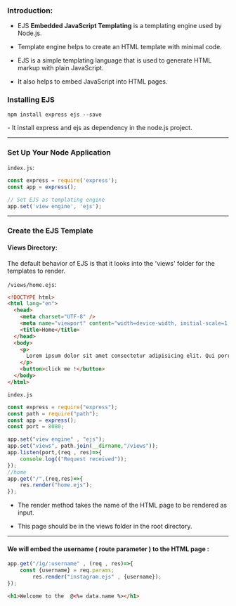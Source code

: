### Introduction:

- EJS **Embedded JavaScript Templating** is a templating engine used by Node.js. 

- Template engine helps to create an HTML template with minimal code.

- EJS is a simple templating language that is used to generate HTML markup with plain JavaScript. 

- It also helps to embed JavaScript into HTML pages.

### Installing EJS

`npm install express ejs --save`

- It install express and ejs as dependency in the node.js project.

---
### Set Up Your Node Application

`index.js`:

```js
const express = require('express');
const app = express();

// Set EJS as templating engine
app.set('view engine', 'ejs');
```

---
### Create the EJS Template

#### Views Directory:

The default behavior of EJS is that it looks into the 'views' folder for the templates to render.

`/views/home.ejs`:

```html
<!DOCTYPE html>
<html lang="en">
  <head>
    <meta charset="UTF-8" />
    <meta name="viewport" content="width=device-width, initial-scale=1.0" />
    <title>Home</title>
  </head>
  <body>
    <p>
      Lorem ipsum dolor sit amet consectetur adipisicing elit. Qui porro modi...
    </p>
    <button>click me !</button>
  </body>
</html>
```

`index.js`

```js
const express = require("express");
const path = require("path");
const app = express();
const port = 8080;

app.set("view engine" , "ejs");
app.set("views", path.join(__dirname,"/views"));
app.listen(port,(req , res)=>{
    console.log(("Request received"));
});
//home
app.get("/",(req,res)=>{
    res.render("home.ejs");
});
```

- The render method takes the name of the HTML page to be rendered as input.

- This page should be in the views folder in the root directory.

---
#### We will embed the username ( route parameter )  to the HTML page :

```js
app.get("/ig/:username" , (req , res)=>{
    const {username} = req.params;
        res.render("instagram.ejs" , {username});
});
```

```html
<h1>Welcome to the  @<%= data.name %></h1>
```

